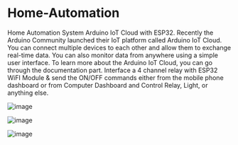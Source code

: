 # Home-Automation
Home Automation System 
Arduino IoT Cloud with ESP32. Recently the Arduino Community launched their IoT platform called Arduino IoT Cloud. You can connect multiple devices to each other and allow them to exchange real-time data. You can also monitor data from anywhere using a simple user interface. To learn more about the Arduino IoT Cloud, you can go through the documentation part.
Interface a 4 channel relay with ESP32 WiFI Module & send the ON/OFF commands either from the mobile phone dashboard or from Computer Dashboard and Control Relay, Light, or anything else.

![image](https://user-images.githubusercontent.com/84041595/176945066-a6a0e7e8-59cb-4eaf-9145-4f8063a73fb9.png)

![image](https://user-images.githubusercontent.com/84041595/176944957-8d833281-5b5a-4c4f-a1bc-8b4c13ef84ae.png)



![image](https://user-images.githubusercontent.com/84041595/176942849-a576dff5-8245-43fc-8322-6413e0711869.png)
